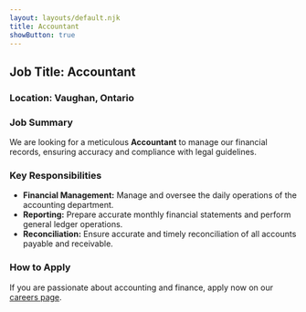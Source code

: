 ```yaml
---
layout: layouts/default.njk
title: Accountant
showButton: true
---
```

## Job Title: **Accountant**

### Location: **Vaughan, Ontario**

### Job Summary
We are looking for a meticulous **Accountant** to manage our financial records, ensuring accuracy and compliance with legal guidelines.

### Key Responsibilities
- **Financial Management:** Manage and oversee the daily operations of the accounting department.
- **Reporting:** Prepare accurate monthly financial statements and perform general ledger operations.
- **Reconciliation:** Ensure accurate and timely reconciliation of all accounts payable and receivable.

### How to Apply  
If you are passionate about accounting and finance, apply now on our [careers page](../Jobs/Accountant).
